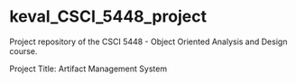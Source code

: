 # keval_CSCI_5448_project
Project repository of the CSCI 5448 - Object Oriented Analysis and Design course.

Project Title: Artifact Management System
